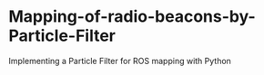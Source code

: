 # Mapping-of-radio-beacons-by-Particle-Filter
Implementing a Particle Filter for ROS mapping with Python
